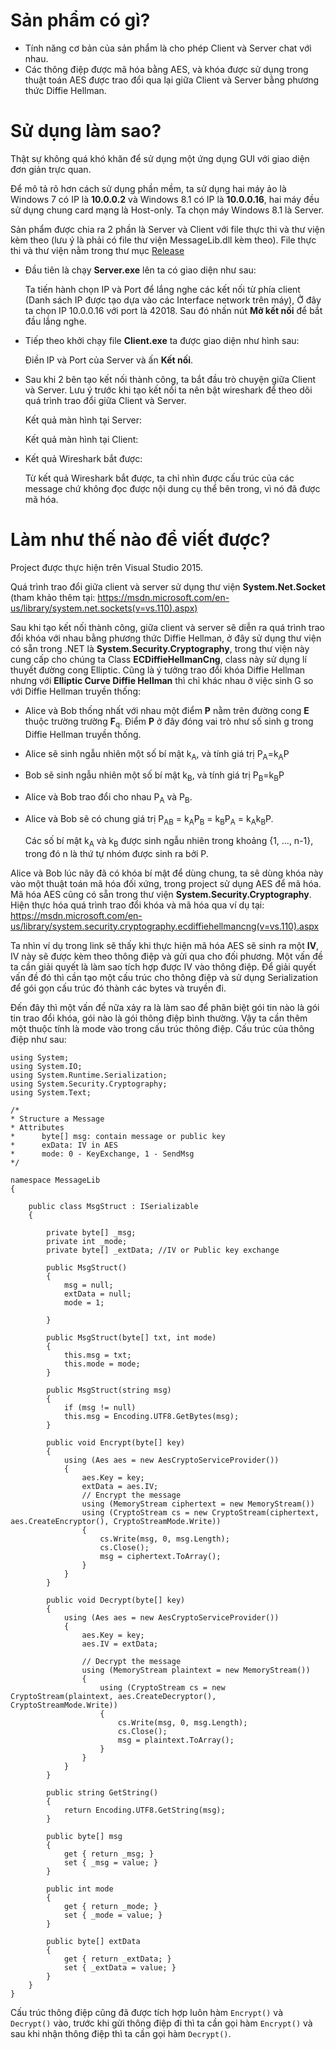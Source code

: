 # Sản phẩm có gì?
* Tính năng cơ bản của sản phẩm là cho phép Client và Server chat với nhau.
* Các thông điệp được mã hóa bằng AES, và khóa được sử dụng trong thuật toán AES được trao đổi qua lại giữa Client và Server bằng phương thức Diffie Hellman.
# Sử dụng làm sao?
Thật sự không quá khó khăn để sử dụng một ứng dụng GUI với giao diện đơn giản trực quan.

Để mô tả rõ hơn cách sử dụng phần mềm, ta sử dụng hai máy ảo là Windows 7 có IP là **10.0.0.2** và Windows 8.1 có IP là **10.0.0.16**, hai máy đều sử dụng chung card mạng là Host-only. Ta chọn máy Windows 8.1 là Server.

Sản phẩm được chia ra 2 phần là Server và Client với file thực thi và thư viện kèm theo (lưu ý là phải có file thư viện MessageLib.dll kèm theo). File thực thi và thư viện nằm trong thư mục [Release](https://github.com/arituan/private-chat-diffiehellman/tree/master/Release)

- Đầu tiên là chạy **Server.exe** lên ta có giao diện như sau:
	


	Ta tiến hành chọn IP và Port để lắng nghe các kết nối từ phía client (Danh sách IP được tạo dựa vào các Interface network trên máy), Ở đây ta chọn IP 10.0.0.16 với port là 42018. Sau đó nhấn nút **Mở kết nối** để bắt đầu lắng nghe.

- Tiếp theo khởi chạy file **Client.exe** ta được giao diện như hình sau:
	
	

	Điền IP và Port của Server và ấn **Kết nối**.
	
- Sau khi 2 bên tạo kết nối thành công, ta bắt đầu trò chuyện giữa Client và Server. Lưu ý trước khi tạo kết nối ta nên bật wireshark để theo dõi quá trình trao đổi giữa Client và Server.
	
	Kết quả màn hình tại Server:
	
	Kết quả màn hình tại Client:
	
	

- Kết quả Wireshark bắt được:
	
	

	Từ kết quả Wireshark bắt được, ta chỉ nhìn được cấu trúc của các message chứ không đọc được nội dung cụ thể bên trong, vì nó đã được mã hóa.

# Làm như thế nào để viết được?
Project được thực hiện trên Visual Studio 2015.

Quá trình trao đổi giữa client và server sử dụng thư viện **System.Net.Socket** (tham khảo thêm tại: https://msdn.microsoft.com/en-us/library/system.net.sockets(v=vs.110).aspx)

Sau khi tạo kết nối thành công, giữa client và server sẽ diễn ra quá trình trao đổi khóa với nhau bằng phương thức Diffie Hellman, ở đây sử dụng thư viện có sẵn trong .NET là **System.Security.Cryptography**, trong thư viện này cung cấp cho chúng ta Class **ECDiffieHellmanCng**, class này sử dụng lí thuyết đường cong Elliptic. Cũng là ý tưởng trao đổi khóa Diffie Hellman nhưng với **Elliptic Curve Diffie Hellman** thì chỉ khác nhau ở việc sinh G so với Diffie Hellman truyền thống:

* Alice và Bob thống nhất với nhau một điểm **P** nằm trên đường cong **E** thuộc trường trường **F**<sub>q</sub>. Điểm **P** ở đây đóng vai trò như số sinh g trong Diffie Hellman truyền thống.
* Alice sẽ sinh ngẫu nhiên một số bí mật k<sub>A</sub>, và tính giá trị P<sub>A</sub>=k<sub>A</sub>P
* Bob sẽ sinh ngẫu nhiên một số bí mật k<sub>B</sub>, và tính giá trị P<sub>B</sub>=k<sub>B</sub>P
* Alice và Bob trao đổi cho nhau P<sub>A</sub> và P<sub>B</sub>.
* Alice và Bob sẽ có chung giá trị P<sub>AB</sub> = k<sub>A</sub>P<sub>B</sub> = k<sub>B</sub>P<sub>A</sub> = k<sub>A</sub>k<sub>B</sub>P.
	
	Các số bí mật k<sub>A</sub> và k<sub>B</sub> được sinh ngẫu nhiên trong khoảng {1, ..., n-1}, trong đó n là thứ tự nhóm được sinh ra bởi P.

Alice và Bob lúc nãy đã có khóa bí mật để dùng chung, ta sẽ dùng khóa này vào một thuật toán mã hóa đối xứng, trong project sử dụng AES để mã hóa. Mã hóa AES cũng có sẵn trong thư viện **System.Security.Cryptography**. Hiện thực hóa quá trình trao đổi khóa và mã hóa qua ví dụ tại: https://msdn.microsoft.com/en-us/library/system.security.cryptography.ecdiffiehellmancng(v=vs.110).aspx

Ta nhìn ví dụ trong link sẽ thấy khi thực hiện mã hóa AES sẽ sinh ra một **IV**, IV này sẽ được kèm theo thông điệp và gửi qua cho đối phương. Một vấn đề ta cần giải quyết là làm sao tích hợp được IV vào thông điệp. Để giải quyết vấn đề đó thì cần tạo một cấu trúc cho thông điệp và sử dụng Serialization để gói gọn cấu trúc đó thành các bytes và truyền đi.

Đến đây thì một vấn đề nữa xảy ra là làm sao để phân biệt gói tin nào là gói tin trao đổi khóa, gói nào là gói thông điệp bình thường. Vậy ta cần thêm một thuộc tính là mode vào trong cấu trúc thông điệp. Cấu trúc của thông điệp như sau:

````Csharp
using System;
using System.IO;
using System.Runtime.Serialization;
using System.Security.Cryptography;
using System.Text;

/*
* Structure a Message
* Attributes
*      byte[] msg: contain message or public key
*      exData: IV in AES
*      mode: 0 - KeyExchange, 1 - SendMsg
*/

namespace MessageLib
{

	public class MsgStruct : ISerializable
	{
		
		private byte[] _msg;
		private int _mode;
		private byte[] _extData; //IV or Public key exchange
		
		public MsgStruct()
		{
			msg = null;
			extData = null;
			mode = 1;
			
		}
		
		public MsgStruct(byte[] txt, int mode)
		{
			this.msg = txt;
			this.mode = mode;
		}
		
		public MsgStruct(string msg)
		{
			if (msg != null)
			this.msg = Encoding.UTF8.GetBytes(msg);
		}
		
		public void Encrypt(byte[] key)
		{
			using (Aes aes = new AesCryptoServiceProvider())
			{
				aes.Key = key;
				extData = aes.IV;
				// Encrypt the message
				using (MemoryStream ciphertext = new MemoryStream())
				using (CryptoStream cs = new CryptoStream(ciphertext, aes.CreateEncryptor(), CryptoStreamMode.Write))
				{
					cs.Write(msg, 0, msg.Length);
					cs.Close();
					msg = ciphertext.ToArray();
				}
			}
		}
		
		public void Decrypt(byte[] key)
		{
			using (Aes aes = new AesCryptoServiceProvider())
			{
				aes.Key = key;
				aes.IV = extData;
				
				// Decrypt the message
				using (MemoryStream plaintext = new MemoryStream())
				{
					using (CryptoStream cs = new CryptoStream(plaintext, aes.CreateDecryptor(), CryptoStreamMode.Write))
					{
						cs.Write(msg, 0, msg.Length);
						cs.Close();
						msg = plaintext.ToArray();
					}
				}
			}
		}
		
		public string GetString()
		{
			return Encoding.UTF8.GetString(msg);
		}
		
		public byte[] msg
		{
			get { return _msg; }
			set { _msg = value; }
		}
		
		public int mode
		{
			get { return _mode; }
			set { _mode = value; }
		}
		
		public byte[] extData
		{
			get { return _extData; }
			set { _extData = value; }
		}
	}
}
````

Cấu trúc thông điệp cũng đã được tích hợp luôn hàm ``Encrypt()`` và ``Decrypt()`` vào, trước khi gửi thông điệp đi thì ta cần gọi hàm ``Encrypt()`` và sau khi nhận thông điệp thì ta cần gọi hàm ``Decrypt()``.
